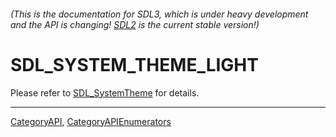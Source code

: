 ###### (This is the documentation for SDL3, which is under heavy development and the API is changing! [SDL2](https://wiki.libsdl.org/SDL2/) is the current stable version!)
# SDL_SYSTEM_THEME_LIGHT

Please refer to [SDL_SystemTheme](SDL_SystemTheme) for details.

----
[CategoryAPI](CategoryAPI), [CategoryAPIEnumerators](CategoryAPIEnumerators)

